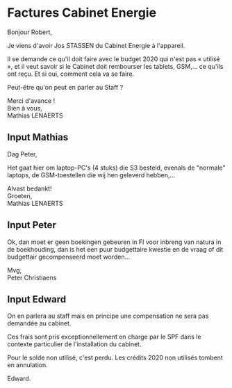 # Factures Cabinet Energie

Bonjour Robert,

Je viens d'avoir Jos STASSEN du Cabinet Energie à l'appareil.

Il se demande ce qu'il doit faire avec le budget 2020 qui n'est pas « utilisé », et il veut savoir si le Cabinet doit rembourser les tablets, GSM,... ce qu'ils ont reçu. Et si oui, comment cela va se faire.

Peut-être qu'on peut en parler au Staff ?

Merci d'avance !  
Bien à vous,  
Mathias LENAERTS  

## Input Mathias

Dag Peter,

Het gaat hier om laptop-PC's (4 stuks) die S3 besteld, evenals de "normale" laptops, de GSM-toestellen die wij hen geleverd hebben,...

Alvast bedankt!  
Groeten,  
Mathias LENAERTS

## Input Peter

Ok, dan moet er geen boekingen gebeuren in FI voor inbreng van natura in de boekhouding, dan is het een puur budgettaire kwestie en de vraag of dit budgettair gecompenseerd moet worden...

Mvg,  
Peter Christiaens


## Input Edward


On en parlera au staff mais en principe une compensation ne sera pas demandée au cabinet.

Ces frais sont pris exceptionnellement en charge par le SPF dans le contexte particulier de l'installation du cabinet.

Pour le solde non utilisé, c'est perdu. Les crédits 2020 non utilisés tombent en annulation.

Edward.
